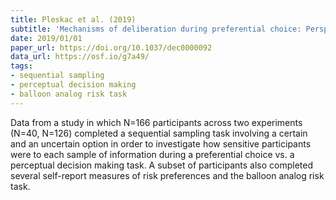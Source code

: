 ```yaml
---
title: Pleskac et al. (2019)
subtitle: 'Mechanisms of deliberation during preferential choice: Perspectives from computational modeling and individual differences'
date: 2019/01/01
paper_url: https://doi.org/10.1037/dec0000092
data_url: https://osf.io/g7a49/
tags:
- sequential sampling
- perceptual decision making
- balloon analog risk task
---
```


Data from a study in which N=166 participants across two experiments (N=40, N=126) completed a sequential sampling task involving a certain and an uncertain option in order to investigate how sensitive participants were to each sample of information during a preferential choice vs. a perceptual decision making task. A subset of participants also completed several self-report measures of risk preferences and the balloon analog risk task.
